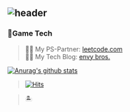 <!--
**Bright-Land/Bright-Land** is a ✨ _special_ ✨ repository because its `README.md` (this file) appears on your GitHub profile.

Here are some ideas to get you started:


- 🔭 I’m currently working on ...
- 🌱 I’m currently learning ...
- 👯 I’m looking to collaborate on ...
- 🤔 I’m looking for help with ...
- 💬 Ask me about ...
- 📫 How to reach me: ...
- 😄 Pronouns: ...
- ⚡ Fun fact: ...
-->

![header](https://capsule-render.vercel.app/api?type=waving&color=auto&height=150&section=header&text=envybros&fontSize=40)
---
### 👾Game Tech

> 🔗🍺 My PS-Partner: [leetcode.com](https://leetcode.com/)    
> 🔗🎨 My Tech Blog: [envy bros.](https://envybros.tistory.com/)
   
[![Anurag's github stats](https://github-readme-stats.vercel.app/api?username=hwankee)](https://github.com/anuraghazra/github-readme-stats)

>[![Hits](https://hits.seeyoufarm.com/api/count/incr/badge.svg?url=https%3A%2F%2Fgithub.com%2FBright-Land%2Fhit-counter&count_bg=%2379C83D&title_bg=%23555555&icon=datadog.svg&icon_color=%23FFBF00&title=Lovers&edge_flat=false)](https://hits.seeyoufarm.com)                  

>🏝
